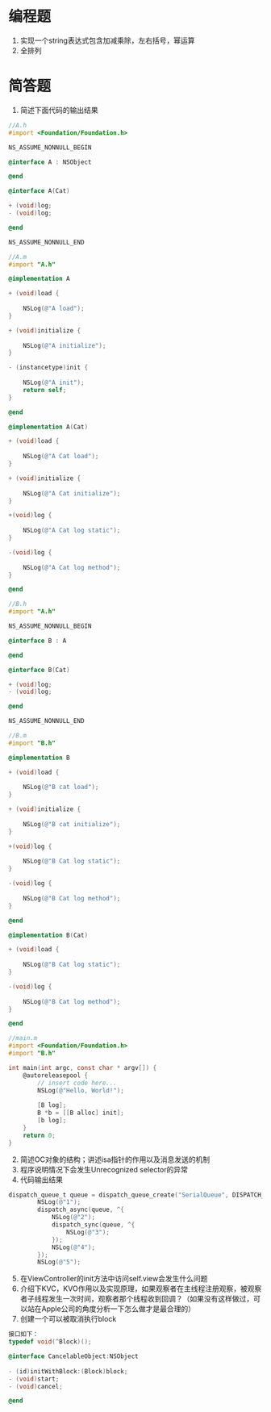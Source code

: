 # 编程题

1. 实现一个string表达式包含加减乘除，左右括号，幂运算
2. 全排列

# 简答题

1. 简述下面代码的输出结果

```objective-c
//A.h
#import <Foundation/Foundation.h>

NS_ASSUME_NONNULL_BEGIN

@interface A : NSObject

@end

@interface A(Cat)

+ (void)log;
- (void)log;

@end

NS_ASSUME_NONNULL_END

//A.m
#import "A.h"

@implementation A

+ (void)load {
    
    NSLog(@"A load");
}

+ (void)initialize {
    
    NSLog(@"A initialize");
}

- (instancetype)init {
    
    NSLog(@"A init");
    return self;
}

@end

@implementation A(Cat)

+ (void)load {
    
    NSLog(@"A Cat load");
}

+ (void)initialize {
    
    NSLog(@"A Cat initialize");
}

+(void)log {
    
    NSLog(@"A Cat log static");
}

-(void)log {
    
    NSLog(@"A Cat log method");
}

@end

//B.h
#import "A.h"

NS_ASSUME_NONNULL_BEGIN

@interface B : A

@end

@interface B(Cat)

+ (void)log;
- (void)log;

@end

NS_ASSUME_NONNULL_END

//B.m
#import "B.h"

@implementation B

+ (void)load {
    
    NSLog(@"B cat load");
}

+ (void)initialize {
    
    NSLog(@"B cat initialize");
}

+(void)log {
    
    NSLog(@"B Cat log static");
}

-(void)log {
    
    NSLog(@"B Cat log method");
}

@end

@implementation B(Cat)

+ (void)load {
    
    NSLog(@"B Cat log static");
}

-(void)log {
    
    NSLog(@"B Cat log method");
}

@end

//main.m
#import <Foundation/Foundation.h>
#import "B.h"

int main(int argc, const char * argv[]) {
    @autoreleasepool {
        // insert code here...
        NSLog(@"Hello, World!");
        
        [B log];
        B *b = [[B alloc] init];
        [b log];
    }
    return 0;
}
```

2. 简述OC对象的结构；讲述isa指针的作用以及消息发送的机制
3. 程序说明情况下会发生Unrecognized selector的异常
4. 代码输出结果

```objective-c
dispatch_queue_t queue = dispatch_queue_create("SerialQueue", DISPATCH_QUEUE_SERIAL);
        NSLog(@"1");
        dispatch_async(queue, ^{
            NSLog(@"2");
            dispatch_sync(queue, ^{
                NSLog(@"3");
            });
            NSLog(@"4");
        });
        NSLog(@"5");
```

5. 在ViewController的init方法中访问self.view会发生什么问题
6. 介绍下KVC，KVO作用以及实现原理，如果观察者在主线程注册观察，被观察者子线程发生一次时间，观察者那个线程收到回调？（如果没有这样做过，可以站在Apple公司的角度分析一下怎么做才是最合理的）
7. 创建一个可以被取消执行block

```objective-c
接口如下：
typedef void(^Block)();

@interface CancelableObject:NSObject
  
- (id)initWithBlock:(Block)block;
- (void)start;
- (void)cancel;

@end
```

